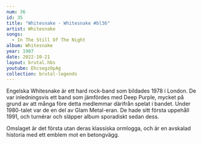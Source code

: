 ```yaml
---
num: 36
id: 35
title: "Whitesnake - Whitesnake #bl36"
artist: Whitesnake
songs:
  - In The Still Of The Night
album: Whitesnake
year: 1987
date: 2022-10-21
layout: brutal.hbs
youtube: EhcsegzOpAg
collection: brutal-legends
---
```


Engelska Whitesnake är ett hard rock-band som bildades 1978 i London. De var inledningsvis ett band som jämfördes med Deep Purple, mycket på grund av att många före detta medlemmar därifrån spelat i bandet. Under 1980-talet var de en del av Glam Metal-eran. De hade sitt första uppehåll 1991, och turnérar och släpper album sporadiskt sedan dess.

Omslaget är det första utan deras klassiska ormlogga, och är en avskalad historia med ett emblem mot en betongvägg.